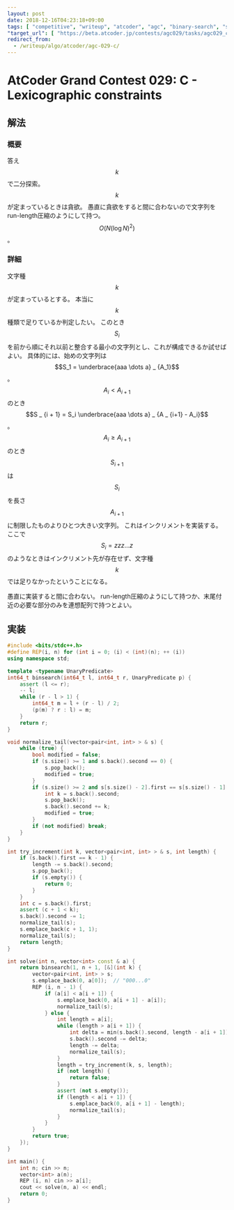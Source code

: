 ```yaml
---
layout: post
date: 2018-12-16T04:23:18+09:00
tags: [ "competitive", "writeup", "atcoder", "agc", "binary-search", "sequence", "run-length" ]
"target_url": [ "https://beta.atcoder.jp/contests/agc029/tasks/agc029_c" ]
redirect_from:
  - /writeup/algo/atcoder/agc-029-c/
---
```


# AtCoder Grand Contest 029: C - Lexicographic constraints

## 解法

### 概要

答え $$k$$ で二分探索。
$$k$$ が定まっているときは貪欲。
愚直に貪欲をすると間に合わないので文字列をrun-length圧縮のようにして持つ。
$$O(N (\log N)^2)$$。

### 詳細

文字種 $$k$$ が定まっているとする。
本当に $$k$$ 種類で足りているか判定したい。
このとき $$S_i$$ を前から順にそれ以前と整合する最小の文字列とし、これが構成できるか試せばよい。
具体的には、始めの文字列は $$S_1 = \underbrace{aaa \dots a} _ {A_1}$$。
$$A_i \lt A _ {i+1}$$ のとき $$S _ {i + 1} = S_i \underbrace{aaa \dots a} _ {A _ {i+1} - A_i}$$。
$$A_i \ge A _ {i+1}$$ のとき $$S _ {i + 1}$$ は $$S_i$$ を長さ $$A _ {i+1}$$ に制限したものよりひとつ大きい文字列。
これはインクリメントを実装する。
ここで $$S_i = zzz \dots z$$ のようなときはインクリメント先が存在せず、文字種 $$k$$ では足りなかったということになる。

愚直に実装すると間に合わない。
run-length圧縮のようにして持つか、末尾付近の必要な部分のみを連想配列で持つとよい。

## 実装

``` c++
#include <bits/stdc++.h>
#define REP(i, n) for (int i = 0; (i) < (int)(n); ++ (i))
using namespace std;

template <typename UnaryPredicate>
int64_t binsearch(int64_t l, int64_t r, UnaryPredicate p) {
    assert (l <= r);
    -- l;
    while (r - l > 1) {
        int64_t m = l + (r - l) / 2;
        (p(m) ? r : l) = m;
    }
    return r;
}

void normalize_tail(vector<pair<int, int> > & s) {
    while (true) {
        bool modified = false;
        if (s.size() >= 1 and s.back().second == 0) {
            s.pop_back();
            modified = true;
        }
        if (s.size() >= 2 and s[s.size() - 2].first == s[s.size() - 1].first) {
            int k = s.back().second;
            s.pop_back();
            s.back().second += k;
            modified = true;
        }
        if (not modified) break;
    }
}

int try_increment(int k, vector<pair<int, int> > & s, int length) {
    if (s.back().first == k - 1) {
        length -= s.back().second;
        s.pop_back();
        if (s.empty()) {
            return 0;
        }
    }
    int c = s.back().first;
    assert (c + 1 < k);
    s.back().second -= 1;
    normalize_tail(s);
    s.emplace_back(c + 1, 1);
    normalize_tail(s);
    return length;
}

int solve(int n, vector<int> const & a) {
    return binsearch(1, n + 1, [&](int k) {
        vector<pair<int, int> > s;
        s.emplace_back(0, a[0]);  // "000...0"
        REP (i, n - 1) {
            if (a[i] < a[i + 1]) {
                s.emplace_back(0, a[i + 1] - a[i]);
                normalize_tail(s);
            } else {
                int length = a[i];
                while (length > a[i + 1]) {
                    int delta = min(s.back().second, length - a[i + 1]);
                    s.back().second -= delta;
                    length -= delta;
                    normalize_tail(s);
                }
                length = try_increment(k, s, length);
                if (not length) {
                    return false;
                }
                assert (not s.empty());
                if (length < a[i + 1]) {
                    s.emplace_back(0, a[i + 1] - length);
                    normalize_tail(s);
                }
            }
        }
        return true;
    });
}

int main() {
    int n; cin >> n;
    vector<int> a(n);
    REP (i, n) cin >> a[i];
    cout << solve(n, a) << endl;
    return 0;
}
```
